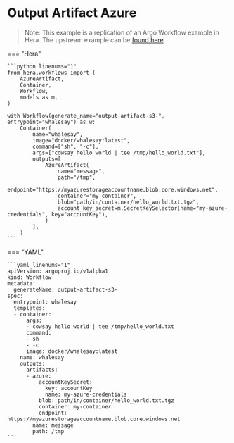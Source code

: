 # Output Artifact Azure

> Note: This example is a replication of an Argo Workflow example in Hera. The upstream example can be [found here](https://github.com/argoproj/argo-workflows/blob/master/examples/output-artifact-azure.yaml).




=== "Hera"

    ```python linenums="1"
    from hera.workflows import (
        AzureArtifact,
        Container,
        Workflow,
        models as m,
    )

    with Workflow(generate_name="output-artifact-s3-", entrypoint="whalesay") as w:
        Container(
            name="whalesay",
            image="docker/whalesay:latest",
            command=["sh", "-c"],
            args=["cowsay hello world | tee /tmp/hello_world.txt"],
            outputs=[
                AzureArtifact(
                    name="message",
                    path="/tmp",
                    endpoint="https://myazurestorageaccountname.blob.core.windows.net",
                    container="my-container",
                    blob="path/in/container/hello_world.txt.tgz",
                    account_key_secret=m.SecretKeySelector(name="my-azure-credentials", key="accountKey"),
                )
            ],
        )
    ```

=== "YAML"

    ```yaml linenums="1"
    apiVersion: argoproj.io/v1alpha1
    kind: Workflow
    metadata:
      generateName: output-artifact-s3-
    spec:
      entrypoint: whalesay
      templates:
      - container:
          args:
          - cowsay hello world | tee /tmp/hello_world.txt
          command:
          - sh
          - -c
          image: docker/whalesay:latest
        name: whalesay
        outputs:
          artifacts:
          - azure:
              accountKeySecret:
                key: accountKey
                name: my-azure-credentials
              blob: path/in/container/hello_world.txt.tgz
              container: my-container
              endpoint: https://myazurestorageaccountname.blob.core.windows.net
            name: message
            path: /tmp
    ```

